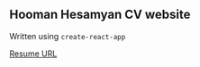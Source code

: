 ## Hooman Hesamyan CV website

Written using `create-react-app`


[Resume URL](https://github.com/hooman734/cv)
